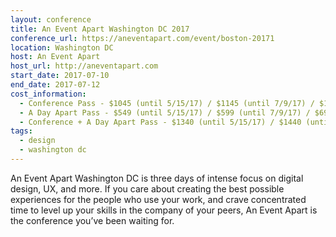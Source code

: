 ```yaml
---
layout: conference
title: An Event Apart Washington DC 2017
conference_url: https://aneventapart.com/event/boston-20171
location: Washington DC
host: An Event Apart
host_url: http://aneventapart.com
start_date: 2017-07-10
end_date: 2017-07-12
cost_information:
  - Conference Pass - $1045 (until 5/15/17) / $1145 (until 7/9/17) / $1245 (at-the-door)
  - A Day Apart Pass - $549 (until 5/15/17) / $599 (until 7/9/17) / $699 (at-the-door)
  - Conference + A Day Apart Pass - $1340 (until 5/15/17) / $1440 (until 7/9/17) / $1540 (at-the-door)
tags:
  - design
  - washington dc
---
```


An Event Apart Washington DC is three days of intense focus on digital design, UX, and more. If you care about creating the best possible experiences for the people who use your work, and crave concentrated time to level up your skills in the company of your peers, An Event Apart is the conference you’ve been waiting for.
